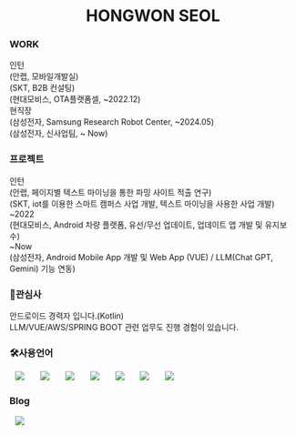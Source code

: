 <!--
**hwseol/hwseol** is a ✨ _special_ ✨ repository because its `README.md` (this file) appears on your GitHub profile.

Here are some ideas to get you started:

- 🔭 I’m currently working on ...
- 🌱 I’m currently learning ...
- 👯 I’m looking to collaborate on ...
- 🤔 I’m looking for help with ...
- 💬 Ask me about ...
- 📫 How to reach me: ...
- 😄 Pronouns: ...
- ⚡ Fun fact: ...
-->
<h1 align="center">HONGWON SEOL</h1>

<h3>WORK</h3>
인턴<br>
(안랩, 모바일개발실)<br>
(SKT, B2B 컨설팅)<br>
(현대모비스, OTA플랫폼셀, ~2022.12)<br>
현직장<br>
(삼성전자, Samsung Research Robot Center, ~2024.05)<br>
(삼성전자, 신사업팀, ~ Now)<br>

<h3>프로젝트</h3>
인턴<br>
(안랩, 페이지별 텍스트 마이닝을 통한 파밍 사이트 적출 연구)<br>
(SKT, iot를 이용한 스마트 캠퍼스 사업 개발, 텍스트 마이닝을 사용한 사업 개발)<br>
~2022 <br>
(현대모비스, Android 차량 플랫폼, 유선/무선 업데이트, 업데이트 앱 개발 및 유지보수)<br>
~Now <br>
(삼성전자, Android Mobile App 개발 및 Web App (VUE) / LLM(Chat GPT, Gemini) 기능 연동)<br>

<h3>🤗관심사</h3>
안드로이드 경력자 입니다.(Kotlin) <br>
LLM/VUE/AWS/SPRING BOOT 관련 업무도 진행 경험이 있습니다.<br>

<h3>🛠사용언어</h3>
<div>
<img src="https://img.shields.io/badge/Kotlin-0095D5?style=flat-square&logo=Kotlin&logoColor=white" style="height : auto; margin-left : 10px; margin-right : 10px;"/></a>&nbsp;
<img src="https://img.shields.io/badge/JavaScript-F7DF1E?style=flat-square&logo=JavaScript&logoColor=white" style="height : auto; margin-left : 10px; margin-right : 10px;"/></a>&nbsp;
<img src="https://img.shields.io/badge/Spring Boot-6DB33F?style=flat-square&logo=Spring&logoColor=white" style="height : auto; margin-left : 10px; margin-right : 10px;"/></a>&nbsp;
<img src="https://img.shields.io/badge/ChatGPT-74AA9C?style=flat-square&logo=openai&logoColor=white" style="height : auto; margin-left : 10px; margin-right : 10px;"/></a>&nbsp;
<img src="https://img.shields.io/badge/Gemini-0077FF?style=flat-square&logo=google-gemini&logoColor=white" style="height : auto; margin-left : 10px; margin-right : 10px;"/></a>&nbsp;
<img src="https://img.shields.io/badge/Git-F05032?style=flat-square&logo=Git&logoColor=white" style="height : auto; margin-left : 10px; margin-right : 10px;"/></a>&nbsp;
<img src="https://img.shields.io/badge/AWS-232F3E?style=flat-square&logo=Amazon-AWS&logoColor=white" style="height : auto; margin-left : 10px; margin-right : 10px;"/></a>&nbsp;
</div>

<h3>Blog</h3>
<a href="https://blog.naver.com/conandoyle3">
    <img src="http://img.shields.io/badge/Tech Blog-00D182?style=flat&logo=Emby&logoColor=white&link=https://velog.io/@987412563"
        style="height : auto; margin-left : 10px; margin-right : 10px;"/>
</a>
